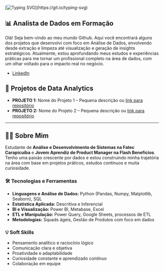 [![Typing SVG](https://readme-typing-svg.herokuapp.com?font=Fira+Code&pause=1000&color=000000B8&width=435&lines=Hi%2C+everyone!+I'm+Gustavo;Welcome+to+my+GitHub+Page!)](https://git.io/typing-svg)

## 📊 Analista de Dados em Formação

Olá! Seja bem-vindo ao meu mundo Github. Aqui você encontrará alguns dos projetos que desenvolvi com foco em Análise de Dados, envolvendo desde extração e limpeza até visualização e geração de insights estratégicos.
Atualmente, estou aprofundando meus estudos e experiências práticas para me tornar um profissional completo na área de dados, com um olhar voltado para o impacto real no negócio.

- [LinkedIn](https://www.linkedin.com/in/gustavo-borgess)

## 🚀 Projetos de Data Analytics

- **PROJETO 1:** Nome do Projeto 1 – Pequena descrição ou [link para repositório](#)
- **PROJETO 2:** Nome do Projeto 2 – Pequena descrição ou [link para repositório](#)

---

## 👨‍💻 Sobre Mim

Estudante de **Análise e Desenvolvimento de Sistemas na Fatec Carapicuíba** e **Jovem Aprendiz de Product Manager na Flash Benefícios**. Tenho uma paixão crescente por dados e estou construindo minha trajetória na área com base em projetos práticos, estudos contínuos e muita curiosidade. 

### 🛠️ Tecnologias e Ferramentas

- **Linguagens e Análise de Dados:** Python (Pandas, Numpy, Matplotlib, Seaborn), SQL  
- **Estatística Aplicada:** Descritiva e Inferencial  
- **BI e Visualização:** Power BI, Metabase, Excel  
- **ETL e Manipulação:** Power Query, Google Sheets, processos de ETL  
- **Metodologias:** Squads ágeis, Gestão de Produtos com foco em dados

### 💡 Soft Skills

- Pensamento analítico e raciocínio lógico  
- Comunicação clara e objetiva  
- Proatividade e adaptabilidade  
- Curiosidade constante e aprendizado contínuo  
- Colaboração em equipe
